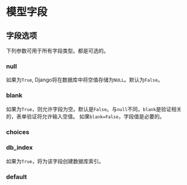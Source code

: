# 模型字段


## 字段选项 

下列参数可用于所有字段类型。都是可选的。

### null
如果为```True```, Django将在数据库中将空值存储为```NULL```。默认为```False```。

### blank
如果为```True```，则允许字段为空。默认是```False```。与```null```不同，```blank```是验证相关的，表单验证将允许输入空值。
如果```blank=False```，字段值是必要的。

### choices

### db_index
如果为```True```，将为该字段创建数据库索引。

### default
